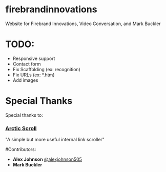 firebrandinnovations
====================

Website for Firebrand Innovations, Video Conversation, and Mark Buckler

# TODO:
- Responsive support
- Contact form
- Fix Scaffolding (ex: recognition)
- Fix URLs (ex: *.htm)
- Add images

# Special Thanks
Special thanks to:

### [Arctic Scroll](https://github.com/PaulAdamDavis/Arctic-Scroll)

"A simple but more useful internal link scroller"

#Contributors:

* __Alex Johnson__ [@alexjohnson505](https://github.com/alexjohnson505)
* __Mark Buckler__ []()